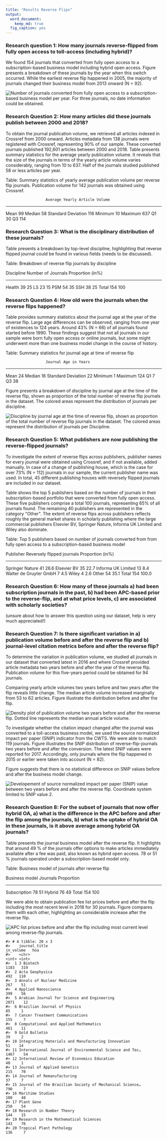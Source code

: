 ```yaml
---
title: "Results Reverse Flips"
output:
  word_document: 
    keep_md: true
  fig_caption: yes
---
```






### Research question 1: How many journals reverse-flipped from fully open access to toll-access (including hybrid)? 

We found 154 journals that converted from fully open access to a subscription-based business model including hybrid open access. Figure presents a breakdown of these journals by the year when this switch occurred. While the earliest reverse flip happened in 2005, the majority of journals changed their business model from 2013 onward (N = 92).


![Number of journals converted from fully open access to a subscription-based business model per year. For three journals, no date information could be obtained.](results_files/figure-docx/time-1.png)

### Research Question 2: How many articles did these journals publish between 2000 and 2018?



To obtain the journal publication volume, we retrieved all articles indexed in Crossref from 2000 onward. Articles metadata from 138 journals were registered with Crossref, representing 90% of our sample. These converted journals published 192,601 articles between 2000 and 2018. Table presents summary statistics for the average yearly publication volume. It reveals that the size of the journals in terms of the yearly article volume varies considerably, ranging from 10 to 637. Half of the journals studied published 58 or less articles per year. 


Table: Summary statistics of yearly average publication volume per reverse flip journals. Publication volume for 142 journals was obtained using Crossref.

                      Average Yearly Article Volume
-------------------  ------------------------------
Mean                                             99
Median                                           58
Standard Deviation                              116
Minimum                                          10
Maximum                                         637
Q1                                               30
Q3                                              114

### Research Question 3: What is the disciplinary distribution of these journals? 



Table presents a breakdown by top-level discipline, highlighting that reverse flipped journal could be found in various fields (needs to be discussed).


Table: Breakdown of reverse flip journals by discipline

Discipline    Number of Journals   Proportion (in%)
-----------  -------------------  -----------------
Health                        39                 25
LS                            23                 15
PSM                           54                 35
SSH                           38                 25
Total                        154                100



### Research Question 4: How old were the journals when the reverse flips happened?

Table provides summary statistics about the journal age at the year of the reverse flip. Large age differences can be observed, ranging from one year of existences to 124 years. Around 43% (N = 66) of all journals found started before 1990. These findings suggest that not all journals in our sample were born fully open access or online journals, but some might underwent more than one business model change in the course of history.


Table: Summary statistics for journal age at time of reverse flip

                      Journal Age in Years
-------------------  ---------------------
Mean                                    24
Median                                  16
Standard Deviation                      22
Minimum                                  1
Maximum                                124
Q1                                       7
Q3                                      38

Figure presents a breakdown of discipline by journal age at the time of the reverse flip, shown as proportion of the total number of reverse flip journals in the dataset. The colored areas represent the distribution of journals per discipline. 


![Discipline by journal age at the time of reverse flip, shown as proportion of the total number of reverse flip journals in the dataset. The colored areas represent the distribution of journals per Discipline.](results_files/figure-docx/unnamed-chunk-8-1.png)

### Research Question 5: What publishers are now publishing the reverse-flipped journals?



To investigate the extent of reverse flips across publishers, publisher names for every journal were obtained using Crossref, and if not available, added manually. In case of a change of publishing house, which is the case for over 73% (N = 112) journals in our sample, the current publisher name was used. In total, 45 different publishing houses with reversely flipped journals are included in our dataset. 

Table shows the top 5 publishers based on the number of journals in their subscription-based portfolio that were converted from fully open access. These five publishers comprise a total 100 journals, representing 65% of all journals found. The remaining 40 publishers are represented in the category "Other". The extent of reverse flips across publishers reflects roughly the general market shares in scholarly publishing  where the large commercial publishers Elsevier BV, Springer Nature, Informa UK Limited and Wiley also dominate.


Table: Top 5 publishers based on number of journals converted from from fully open access to a subscription-based business model

Publisher                 Reversely flipped journals   Proportion (in%)
-----------------------  ---------------------------  -----------------
Springer Nature                                   41               26.6
Elsevier BV                                       35               22.7
Informa UK Limited                                13                8.4
Walter de Gruyter GmbH                             7                4.5
Wiley                                              4                2.6
Other                                             54               35.1
Total                                            154              100.0

### Research Question 6: How many of these journals a) had been subscription journals in the past, b) had been APC-based prior to the reverse-flip, and at what price levels, c) are associated with scholarly societies?


(unsure about how to answer this question using our dataset, help is very much appreciated!)

### Research Question 7:  Is there significant variation in  a) publication volume before and after the reverse flip and b) journal-level citation metrics before and after the reverse flip?




To determine the variation in publication volume, we studied all journals in our dataset that converted latest in 2016 and where Crossref provided article metadata two years before and after the year of the reverse flip. Publication volume for this five-years period could be obtained for 94 journals.

Comparing yearly article volumes two years before and two years after the flip reveals little change. The median article volume  increased marginally from 53 to 62 articles. Figure illustrate the distribution before and after the flip.

![Density plot of publication volume two years before and after the reverse flip. Dotted line represents the median annual article volume.](results_files/figure-docx/unnamed-chunk-12-1.png)



To investigate whether the citation impact changed after the journal was converted to a toll-access business model, we used the source normalized impact per paper (SNIP) indicator from the CWTS. We were able to match 119 journals. Figure illustrates the SNIP distribution of reverse-flip-journals two years before and after the conversion. The latest SNIP values were reported for 2017. Accordingly, only journals where the flip happened in 2015 or earlier were taken into account (N = 82).

Figure suggests that there is no statistical difference on SNIP values before and after the business model change. 

![Developement of source normalized impact per paper (SNIP) value between two years before and after the reverse flip. Coordinate system limited to SNIP value 2.](results_files/figure-docx/unnamed-chunk-14-1.png)

### Research Question 8: For the subset of journals that now offer hybrid OA, a) what is the difference in the APC before and after the flip among the journals, b) what is the uptake of hybrid OA in these journals, is it above average among hybrid OA journals? 

Table presents the journal business model after the reverse flip. It highlights that around 49 % of the journals offer options to make articles immediately available after a fee was paid, also known as hybrid open access. 78  or 51 % journals operated under a subscription-based model only.


Table: Business model of journals after reverse flip

Business model    Journals   Proportion
---------------  ---------  -----------
Subscription            78           51
Hybrid                  76           49
Total                  154          100




We were able to obtain publication fee list prices before and after the flip including the most recent level in 2018 for 30 journals. Figure compares them with each other, highlighting an considerable increase after the reverse flip.


![APC list prices before and after the flip including most current level among reverse-flip journals.](results_files/figure-docx/unnamed-chunk-17-1.png)



```
#> # A tibble: 20 x 3
#>    journal_title                                           jn_volume   hoa
#>    <chr>                                                       <int> <int>
#>  1 3 Biotech                                                    1183   319
#>  2 Acta Geophysica                                               492   110
#>  3 Annals of Nuclear Medicine                                    267    51
#>  4 Applied Nanoscience                                           399    56
#>  5 Arabian Journal for Science and Engineering                  2071    12
#>  6 Brazilian Journal of Physics                                   85     1
#>  7 Cancer Treatment Communications                               155     7
#>  8 Computational and Applied Mathematics                         461    11
#>  9 Gold Bulletin                                                  39     2
#> 10 Integrating Materials and Manufacturing Innovation             51    14
#> 11 International Journal of Environmental Science and Tec…      1467    54
#> 12 International Review of Economics Education                    40     1
#> 13 Journal of Applied Genetics                                   215    70
#> 14 Journal of Remanufacturing                                     37     7
#> 15 Journal of the Brazilian Society of Mechanical Science…       790     7
#> 16 Maritime Studies                                              100    48
#> 17 Plant Gene                                                    250    54
#> 18 Research in Number Theory                                     144    15
#> 19 Research in the Mathematical Sciences                         143    76
#> 20 Tropical Plant Pathology                                      136     7
```
